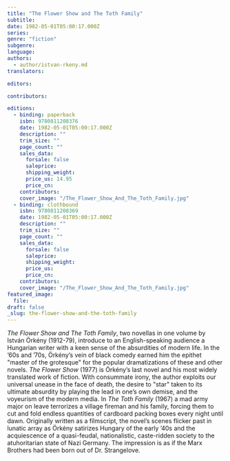 ```yaml
---
title: "The Flower Show and The Toth Family"
subtitle:
date: 1982-05-01T05:00:17.000Z
series:
genre: "fiction"
subgenre:
language:
authors:
  - author/istvan-rkeny.md
translators:

editors:

contributors:

editions:
  - binding: paperback
    isbn: 9780811208376
    date: 1982-05-01T05:00:17.000Z
    description: ""
    trim_size: ""
    page_count: ""
    sales_data:
      forsale: false
      saleprice:
      shipping_weight:
      price_us: 14.95
      price_cn:
    contributors:
    cover_image: "/The_Flower_Show_And_The_Toth_Family.jpg"
  - binding: clothbound
    isbn: 9780811208369
    date: 1982-05-01T05:00:17.000Z
    description: ""
    trim_size: ""
    page_count: ""
    sales_data:
      forsale: false
      saleprice:
      shipping_weight:
      price_us:
      price_cn:
    contributors:
    cover_image: "/The_Flower_Show_And_The_Toth_Family.jpg"
featured_image:
  file:
draft: false
_slug: the-flower-show-and-the-toth-family
---
```


_The Flower Show and The Toth Family_, two novellas in one volume by István Örkény (1912-79), introduce to an English-speaking audience a Hungarian writer with a keen sense of the absurdities of modern life. In the ’60s and ’70s, Örkény’s vein of black comedy earned him the epithet "master of the grotesque" for the popular dramatizations of these and other novels. _The Flower Show_ (1977) is Örkény’s last novel and his most widely translated work of fiction. With consummate irony, the author exploits our universal unease in the face of death, the desire to "star" taken to its ultimate absurdity by playing the lead in one’s own demise, and the voyeurism of the modern media. In _The Toth Family_ (1967) a mad army major on leave terrorizes a village fireman and his family, forcing them to cut and fold endless quantities of cardboard packing boxes every night until dawn. Originally written as a filmscript, the novel’s scenes flicker past in lunatic array as Örkény satirizes Hungary of the early ’40s and the acquiescence of a quasi-feudal, nationalistic, caste-ridden society to the atuhoritarian state of Nazi Germany. The impression is as if the Marx Brothers had been born out of Dr. Strangelove.

